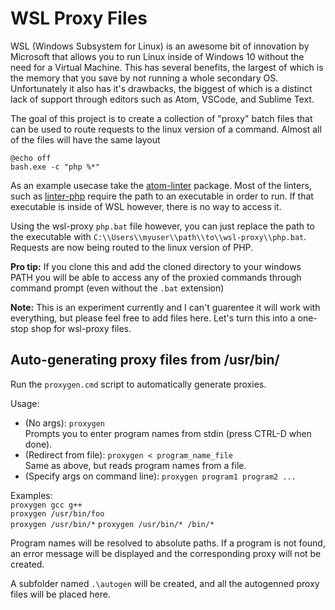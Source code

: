 # WSL Proxy Files

WSL (Windows Subsystem for Linux) is an awesome bit of innovation by Microsoft that allows you to run Linux inside of Windows 10 without the need for a Virtual Machine. This has several benefits, the largest of which is the memory that you save by not running a whole secondary OS. Unfortunately it also has it's drawbacks, the biggest of which is a distinct lack of support through editors such as Atom, VSCode, and Sublime Text.

The goal of this project is to create a collection of "proxy" batch files that can be used to route requests to the linux version of a command. Almost all of the files will have the same layout

```batch
@echo off
bash.exe -c "php %*"
```

As an example usecase take the [atom-linter](https://github.com/steelbrain/linter) package. Most of the linters, such as [linter-php]() require the path to an executable in order to run. If that executable is inside of WSL however, there is no way to access it.

Using the wsl-proxy `php.bat` file however, you can just replace the path to the executable with `C:\\Users\\myuser\\path\\to\\wsl-proxy\\php.bat`. Requests are now being routed to the linux version of PHP.

**Pro tip:** If you clone this and add the cloned directory to your windows PATH you will be able to access any of the proxied commands through command prompt (even without the `.bat` extension)

**Note:** This is an experiment currently and I can't guarentee it will work with everything, but please feel free to add files here. Let's turn this into a one-stop shop for wsl-proxy files.

## Auto-generating proxy files from /usr/bin/

Run the `proxygen.cmd` script to automatically generate proxies. 

Usage:
* (No args): `proxygen`  
Prompts you to enter program names from stdin (press CTRL-D when done).
* (Redirect from file): `proxygen < program_name_file`  
Same as above, but reads program names from a file.
* (Specify args on command line): `proxygen program1 program2 ...`

Examples:  
`proxygen gcc g++`  
`proxygen /usr/bin/foo`  
`proxygen /usr/bin/*`
`proxygen /usr/bin/* /bin/*`

Program names will be resolved to absolute paths. If a program is not found, an error message will be displayed and the corresponding proxy will not be created.

A subfolder named `.\autogen` will be created, and all the autogenned proxy files will be placed here. 
